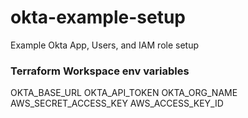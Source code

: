 # okta-example-setup
Example Okta App, Users, and IAM role setup

### Terraform Workspace env variables
OKTA_BASE_URL
OKTA_API_TOKEN
OKTA_ORG_NAME
AWS_SECRET_ACCESS_KEY
AWS_ACCESS_KEY_ID
